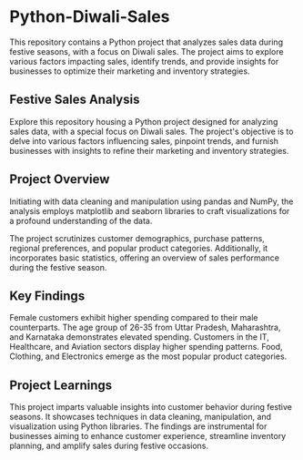 # Python-Diwali-Sales
This repository contains a Python project that analyzes sales data during festive seasons, with a focus on Diwali sales. The project aims to explore various factors impacting sales, identify trends, and provide insights for businesses to optimize their marketing and inventory strategies.

## Festive Sales Analysis
Explore this repository housing a Python project designed for analyzing sales data, with a special focus on Diwali sales. The project's objective is to delve into various factors influencing sales, pinpoint trends, and furnish businesses with insights to refine their marketing and inventory strategies.

## Project Overview
Initiating with data cleaning and manipulation using pandas and NumPy, the analysis employs matplotlib and seaborn libraries to craft visualizations for a profound understanding of the data.

The project scrutinizes customer demographics, purchase patterns, regional preferences, and popular product categories. Additionally, it incorporates basic statistics, offering an overview of sales performance during the festive season.

## Key Findings
Female customers exhibit higher spending compared to their male counterparts.
The age group of 26-35 from Uttar Pradesh, Maharashtra, and Karnataka demonstrates elevated spending.
Customers in the IT, Healthcare, and Aviation sectors display higher spending patterns.
Food, Clothing, and Electronics emerge as the most popular product categories.

## Project Learnings
This project imparts valuable insights into customer behavior during festive seasons. It showcases techniques in data cleaning, manipulation, and visualization using Python libraries. The findings are instrumental for businesses aiming to enhance customer experience, streamline inventory planning, and amplify sales during festive occasions.
